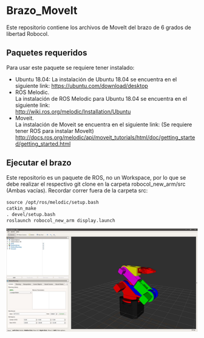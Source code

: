 # Brazo_MoveIt
Este repositorio contiene los archivos de MoveIt del brazo de 6 grados de libertad Robocol.

## Paquetes requeridos
Para usar este paquete se requiere tener instalado:
- Ubuntu 18.04:
La instalación de Ubuntu 18.04 se encuentra en el siguiente link:
https://ubuntu.com/download/desktop
- ROS Melodic.  
La instalación de ROS Melodic para Ubuntu 18.04 se encuentra en el siguiente link:  
http://wiki.ros.org/melodic/Installation/Ubuntu
- Moveit.  
La instalación de Moveit se encuentra en el siguiente link: (Se requiere tener ROS para instalar MoveIt)  
http://docs.ros.org/melodic/api/moveit_tutorials/html/doc/getting_started/getting_started.html

## Ejecutar el brazo

Este repositorio es un paquete de ROS, no un Workspace, por lo que se debe realizar el respectivo git clone en la carpeta robocol_new_arm/src (Ambas vacías). Recordar correr fuera de la carpeta src:


```console
source /opt/ros/melodic/setup.bash
catkin_make
. devel/setup.bash
roslaunch robocol_new_arm display.launch
```

![Arm](images/Rest_pose_arm.JPG)
